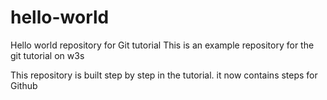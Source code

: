 # hello-world
Hello world repository for Git tutorial
This is an example repository for the git tutorial on w3s

This repository is built step by step in the tutorial.
it now contains steps for Github
